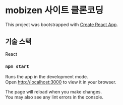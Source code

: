 # mobizen 사이트 클론코딩

This project was bootstrapped with [Create React App](https://github.com/facebook/create-react-app).

## 기술 스택

React

### `npm start`

Runs the app in the development mode.\
Open [http://localhost:3000](http://localhost:3000) to view it in your browser.

The page will reload when you make changes.\
You may also see any lint errors in the console.
